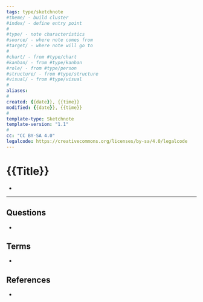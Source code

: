 ```yaml
---
tags: type/sketchnote
#theme/ - build cluster 
#index/ - define entry point
# 
#type/ - note characteristics
#source/ - where note comes from
#target/ - where note will go to
# 
#chart/ - from #type/chart 
#kanban/ - from #type/kanban
#role/ - from #type/person
#structure/ - from #type/structure
#visual/ - from #type/visual
#
aliases: 
#
created: {{date}}, {{time}}
modified: {{date}}, {{time}}
#
template-type: Sketchnote
template-version: "1.1"
#
cc: "CC BY-SA 4.0"
legalcode: https://creativecommons.org/licenses/by-sa/4.0/legalcode
---
```


# {{Title}}

<!-- My sketchnote  -->

<!-- Main ideas of my sketchnote  -->
- 

---
## Questions
<!-- What remains for you to consider? --> 
- 

## Terms
<!-- Links to definition pages -->
- 

## References
<!-- Links to pages not referenced in the content -->
- 


